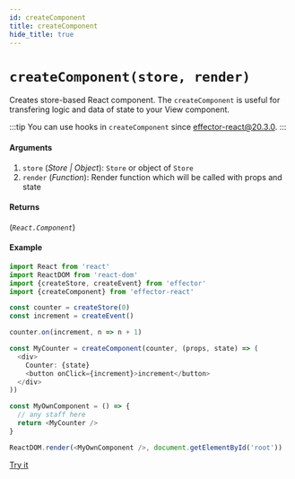 ```yaml
---
id: createComponent
title: createComponent
hide_title: true
---
```


# `createComponent(store, render)`

Creates store-based React component. The `createComponent` is useful for transfering logic and data of state to your View component.

:::tip
You can use hooks in `createComponent` since effector-react@20.3.0.
:::

#### Arguments

1. `store` (_Store | Object_): `Store` or object of `Store`
2. `render` (_Function_): Render function which will be called with props and state

#### Returns

(_`React.Component`_)

#### Example

```js try
import React from 'react'
import ReactDOM from 'react-dom'
import {createStore, createEvent} from 'effector'
import {createComponent} from 'effector-react'

const counter = createStore(0)
const increment = createEvent()

counter.on(increment, n => n + 1)

const MyCounter = createComponent(counter, (props, state) => (
  <div>
    Counter: {state}
    <button onClick={increment}>increment</button>
  </div>
))

const MyOwnComponent = () => {
  // any staff here
  return <MyCounter />
}

ReactDOM.render(<MyOwnComponent />, document.getElementById('root'))
```

[Try it](https://share.effector.dev/0G6X1V4c)
